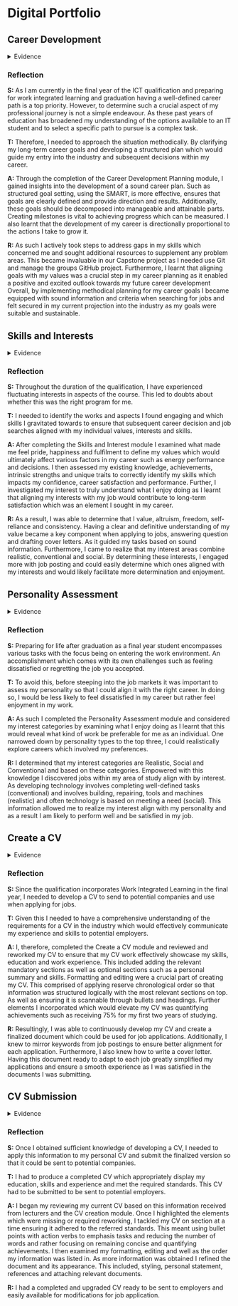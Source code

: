 # Digital Portfolio
## Career Development

<details>
<summary>Evidence</summary>
  
 ![1_Career Dev](https://github.com/user-attachments/assets/ff5139dd-051f-4762-b09a-faca8ea39564)



</details>

### Reflection
  
**S:** As I am currently in the final year of the ICT qualification and preparing for work integrated learning and graduation having a well-defined career path is a top priority. However, to determine such a crucial aspect of my professional journey is not a simple endeavour. As these past years of education has broadened my understanding of the options available to an IT student and to select a specific path to pursue is a complex task.

 
**T:** Therefore, I needed to approach the situation methodically. By clarifying my long-term career goals and developing a structured plan which would guide my entry into the industry and subsequent decisions within my career.

**A:** Through the completion of the Career Development Planning module, I gained insights into the development of a sound career plan.
Such as structured goal setting, using the SMART, is more effective, ensures that goals are clearly defined and provide direction and results. Additionally, these goals should be decomposed into manageable and attainable parts. Creating milestones is vital to achieving progress which can be measured. I also learnt that the development of my career is directionally proportional to the actions I take to grow it.

**R:** As such I actively took steps to address gaps in my skills which concerned me and sought additional resources to supplement any problem areas. This became invaluable in our Capstone project as I needed use Git and manage the groups GitHub project.
Furthermore, I learnt that aligning goals with my values was a crucial step in my career planning as it enabled a positive and excited outlook towards my future career development
Overall, by implementing methodical planning for my career goals I became equipped with sound information and criteria when searching for jobs and felt secured in my current projection into the industry as my goals were suitable and sustainable.


## Skills and Interests

<details>
<summary>Evidence</summary>
  
![2_Skills and Int](https://github.com/user-attachments/assets/e6c29723-f385-47fe-a2f1-30b4a7548bef)


</details>

### Reflection

**S:** Throughout the duration of the qualification, I have experienced fluctuating interests in aspects of the course. This led to doubts about whether this was the right program for me.

**T:** I needed to identify the works and aspects I found engaging and which skills I gravitated towards to ensure that subsequent career decision and job searches aligned with my individual values, interests and skills.

**A:** After completing the Skills and Interest module I examined what made me feel pride, happiness and fulfilment to define my values which would ultimately affect various factors in my career such as energy performance and decisions. I then assessed my existing knowledge, achievements, intrinsic strengths and unique traits to correctly identify my skills which impacts my confidence, career satisfaction and performance. Further, I investigated my interest to truly understand what I enjoy doing as I learnt that aligning my interests with my job would contribute to long-term satisfaction which was an element I sought in my career.

**R:** As a result, I was able to determine that I value, altruism, freedom, self-reliance and consistency. Having a clear and definitive understanding of my value became a key component when applying to jobs, answering question and drafting cover letters. As it guided my tasks based on sound information. Furthermore, I came to realize that my interest areas combine realistic, conventional and social. By determining these interests, I engaged more with job posting and could easily determine which ones aligned with my interests and would likely facilitate more determination and enjoyment. 


## Personality Assessment

<details>
<summary>Evidence</summary>
  
![3_Personality Assessment](https://github.com/user-attachments/assets/20781667-bdf1-422b-ac4e-b63c1c5617c7)


</details>

### Reflection

**S:** Preparing for life after graduation as a final year student encompasses various tasks with the focus being on entering the work environment. An accomplishment which comes with its own challenges such as feeling dissatisfied or regretting the job you accepted.

**T:** To avoid this, before steeping into the job markets it was important to assess my personality so that I could align it with the right career. In doing so, I would be less likely to feel dissatisfied in my career but rather feel enjoyment in my work.

**A:** As such I completed the Personality Assessment module and considered my interest categories by examining what I enjoy doing as I learnt that this would reveal what kind of work be preferable for me as an individual.
One narrowed down by personality types to the top three, I could realistically explore careers which involved my preferences.

**R:** I determined that my interest categories are Realistic, Social and Conventional and based on these categories. Empowered with this knowledge I discovered jobs within my area of study align with by interest. As developing technology involves completing well-defined tasks (conventional) and involves building, repairing, tools and machines (realistic) and often technology is based on meeting a need (social). This information allowed me to realize my interest align with my personality and as a result I am likely to perform well and be satisfied in my job.


## Create a CV

<details>
<summary>Evidence</summary>
  
![4_Create a CV](https://github.com/user-attachments/assets/11e7340d-57ae-4d04-8b96-9a26576fcf70)


</details>

### Reflection

**S:** Since the qualification incorporates Work Integrated Learning in the final year, I needed to develop a CV to send to potential companies and use when applying for jobs.

**T:** Given this I needed to have a comprehensive understanding of the requirements for a CV in the industry which would effectively communicate my experience and skills to potential employers.

**A:** I, therefore, completed the Create a CV module and reviewed and reworked my CV to ensure that my CV work effectively showcase my skills, education and work experience. This included adding the relevant mandatory sections as well as optional sections such as a personal summary and skills.
Formatting and editing were a crucial part of creating my CV. This comprised of applying reserve chronological order so that information was structured logically with the most relevant sections on top. As well as ensuring it is scannable through bullets and headings. 
Further elements I incorporated which would elevate my CV was quantifying achievements such as receiving 75% for my first two years of studying.

**R:** Resultingly, I was able to continuously develop my CV and create a finalized document which could be used for job applications. Additionally, I knew to mirror keywords from job postings to ensure better alignment for each application. Furthermore, I also knew how to write a cover letter. Having this document ready to adapt to each job greatly simplified my applications and ensure a smooth experience as I was satisfied in the documents I was submitting.


## CV Submission
<details>
<summary>Evidence</summary>
  
![5_CV Sub](https://github.com/user-attachments/assets/7760ae96-7f17-439b-ae0a-3b06dda18c83)


</details>

### Reflection

**S:** Once I obtained sufficient knowledge of developing a CV, I needed to apply this information to my personal CV and submit the finalized version so that it could be sent to potential companies.

**T:** I had to produce a completed CV which appropriately display my education, skills and experience and met the required standards. This CV had to be submitted to be sent to potential employers.

**A:** I began my reviewing my current CV based on this information received from lecturers and the CV creation module. Once I highlighted the elements which were missing or required reworking, I tackled my CV on section at a time ensuring it adhered to the referred standards. This meant using bullet points with action verbs to emphasis tasks and reducing the number of words and rather focusing on remaining concise and quantifying achievements. I then examined my formatting, editing and well as the order my information was listed in. As more information was obtained I refined the document and its appearance. This included, styling, personal statement, references and attaching relevant documents.

**R:** I had a completed and upgraded CV ready to be sent to employers and easily available for modifications for job application.



